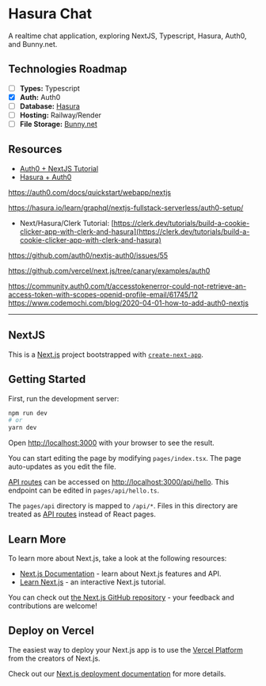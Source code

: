 # Hasura Chat

A realtime chat application, exploring NextJS, Typescript, Hasura, Auth0, and Bunny.net.

## Technologies Roadmap

* [ ] **Types:** Typescript
* [x] **Auth:** Auth0
* [ ] **Database:** [Hasura](https://hasura.io)
* [ ] **Hosting:** Railway/Render
* [ ] **File Storage:** [Bunny.net](https://bunny.net/)

## Resources
* [Auth0 + NextJS Tutorial](https://auth0.com/blog/ultimate-guide-nextjs-authentication-auth0/)
* [Hasura + Auth0](https://hasura.io/learn/graphql/hasura-authentication/integrations/auth0/)

https://auth0.com/docs/quickstart/webapp/nextjs

https://hasura.io/learn/graphql/nextjs-fullstack-serverless/auth0-setup/

* Next/Hasura/Clerk Tutorial: [https://clerk.dev/tutorials/build-a-cookie-clicker-app-with-clerk-and-hasura](https://clerk.dev/tutorials/build-a-cookie-clicker-app-with-clerk-and-hasura)

https://github.com/auth0/nextjs-auth0/issues/55

https://github.com/vercel/next.js/tree/canary/examples/auth0

https://community.auth0.com/t/accesstokenerror-could-not-retrieve-an-access-token-with-scopes-openid-profile-email/61745/12
https://www.codemochi.com/blog/2020-04-01-how-to-add-auth0-nextjs

---

## NextJS

This is a [Next.js](https://nextjs.org/) project bootstrapped with [`create-next-app`](https://github.com/vercel/next.js/tree/canary/packages/create-next-app).

## Getting Started

First, run the development server:

```bash
npm run dev
# or
yarn dev
```

Open [http://localhost:3000](http://localhost:3000) with your browser to see the result.

You can start editing the page by modifying `pages/index.tsx`. The page auto-updates as you edit the file.

[API routes](https://nextjs.org/docs/api-routes/introduction) can be accessed on [http://localhost:3000/api/hello](http://localhost:3000/api/hello). This endpoint can be edited in `pages/api/hello.ts`.

The `pages/api` directory is mapped to `/api/*`. Files in this directory are treated as [API routes](https://nextjs.org/docs/api-routes/introduction) instead of React pages.

## Learn More

To learn more about Next.js, take a look at the following resources:

- [Next.js Documentation](https://nextjs.org/docs) - learn about Next.js features and API.
- [Learn Next.js](https://nextjs.org/learn) - an interactive Next.js tutorial.

You can check out [the Next.js GitHub repository](https://github.com/vercel/next.js/) - your feedback and contributions are welcome!

## Deploy on Vercel

The easiest way to deploy your Next.js app is to use the [Vercel Platform](https://vercel.com/new?utm_medium=default-template&filter=next.js&utm_source=create-next-app&utm_campaign=create-next-app-readme) from the creators of Next.js.

Check out our [Next.js deployment documentation](https://nextjs.org/docs/deployment) for more details.
